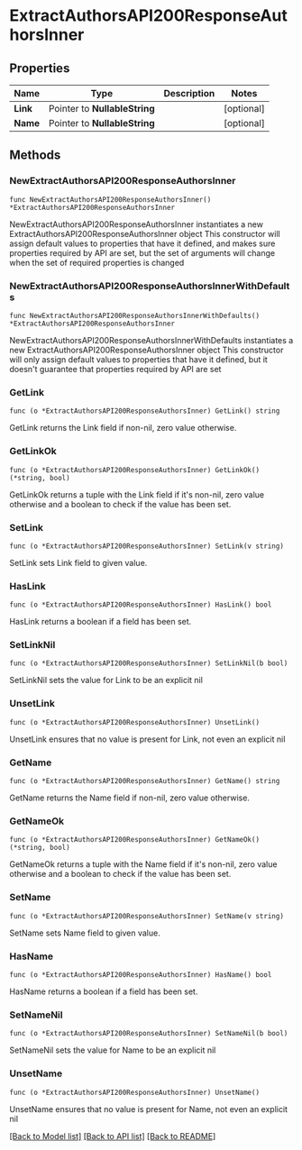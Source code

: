 # ExtractAuthorsAPI200ResponseAuthorsInner

## Properties

Name | Type | Description | Notes
------------ | ------------- | ------------- | -------------
**Link** | Pointer to **NullableString** |  | [optional] 
**Name** | Pointer to **NullableString** |  | [optional] 

## Methods

### NewExtractAuthorsAPI200ResponseAuthorsInner

`func NewExtractAuthorsAPI200ResponseAuthorsInner() *ExtractAuthorsAPI200ResponseAuthorsInner`

NewExtractAuthorsAPI200ResponseAuthorsInner instantiates a new ExtractAuthorsAPI200ResponseAuthorsInner object
This constructor will assign default values to properties that have it defined,
and makes sure properties required by API are set, but the set of arguments
will change when the set of required properties is changed

### NewExtractAuthorsAPI200ResponseAuthorsInnerWithDefaults

`func NewExtractAuthorsAPI200ResponseAuthorsInnerWithDefaults() *ExtractAuthorsAPI200ResponseAuthorsInner`

NewExtractAuthorsAPI200ResponseAuthorsInnerWithDefaults instantiates a new ExtractAuthorsAPI200ResponseAuthorsInner object
This constructor will only assign default values to properties that have it defined,
but it doesn't guarantee that properties required by API are set

### GetLink

`func (o *ExtractAuthorsAPI200ResponseAuthorsInner) GetLink() string`

GetLink returns the Link field if non-nil, zero value otherwise.

### GetLinkOk

`func (o *ExtractAuthorsAPI200ResponseAuthorsInner) GetLinkOk() (*string, bool)`

GetLinkOk returns a tuple with the Link field if it's non-nil, zero value otherwise
and a boolean to check if the value has been set.

### SetLink

`func (o *ExtractAuthorsAPI200ResponseAuthorsInner) SetLink(v string)`

SetLink sets Link field to given value.

### HasLink

`func (o *ExtractAuthorsAPI200ResponseAuthorsInner) HasLink() bool`

HasLink returns a boolean if a field has been set.

### SetLinkNil

`func (o *ExtractAuthorsAPI200ResponseAuthorsInner) SetLinkNil(b bool)`

 SetLinkNil sets the value for Link to be an explicit nil

### UnsetLink
`func (o *ExtractAuthorsAPI200ResponseAuthorsInner) UnsetLink()`

UnsetLink ensures that no value is present for Link, not even an explicit nil
### GetName

`func (o *ExtractAuthorsAPI200ResponseAuthorsInner) GetName() string`

GetName returns the Name field if non-nil, zero value otherwise.

### GetNameOk

`func (o *ExtractAuthorsAPI200ResponseAuthorsInner) GetNameOk() (*string, bool)`

GetNameOk returns a tuple with the Name field if it's non-nil, zero value otherwise
and a boolean to check if the value has been set.

### SetName

`func (o *ExtractAuthorsAPI200ResponseAuthorsInner) SetName(v string)`

SetName sets Name field to given value.

### HasName

`func (o *ExtractAuthorsAPI200ResponseAuthorsInner) HasName() bool`

HasName returns a boolean if a field has been set.

### SetNameNil

`func (o *ExtractAuthorsAPI200ResponseAuthorsInner) SetNameNil(b bool)`

 SetNameNil sets the value for Name to be an explicit nil

### UnsetName
`func (o *ExtractAuthorsAPI200ResponseAuthorsInner) UnsetName()`

UnsetName ensures that no value is present for Name, not even an explicit nil

[[Back to Model list]](../README.md#documentation-for-models) [[Back to API list]](../README.md#documentation-for-api-endpoints) [[Back to README]](../README.md)


